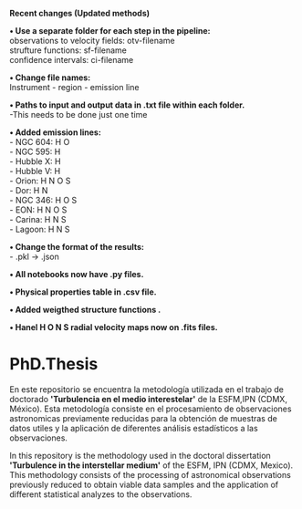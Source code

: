 **Recent changes (Updated methods)**

**• Use a separate folder for each step in the pipeline:** \
observations to velocity fields: otv-filename\
strufture functions: sf-filename\
confidence intervals: ci-filename

**• Change file names:** \
Instrument - region - emission line
	
**• Paths to input and output data in .txt file within each folder.**\
-This needs to be done just one time

**• Added emission lines:** \
	- NGC 604: H O\
	- NGC 595: H\
	- Hubble X: H\
	- Hubble V: H\
	- Orion: H N O S\
	- Dor: H N\
	- NGC 346: H O S\
	- EON: H N O S\
	- Carina: H N S\
	- Lagoon: H N S
	
**• Change the format of the results:** \
	- .pkl -> .json

**• All notebooks now have .py files.**

**• Physical properties table in .csv file.**

**• Added weigthed structure functions .**

**• Hanel  H O N S radial velocity maps now on .fits files.**

# PhD.Thesis

En este repositorio se encuentra la metodología utilizada en el trabajo de doctorado
**'Turbulencia en el medio interestelar'** de la ESFM,IPN (CDMX, México). 
Esta metodología consiste en el procesamiento de observaciones astronomicas
previamente reducidas para la obtención de muestras de 
datos utiles y la aplicación de diferentes análisis estadísticos a las observaciones.

In this repository is the methodology used in the doctoral dissertation **'Turbulence in the interstellar medium'** 
of the ESFM, IPN (CDMX, Mexico). This methodology consists of the processing of astronomical observations 
previously reduced to obtain viable data samples and the application of different
statistical analyzes to the observations.
